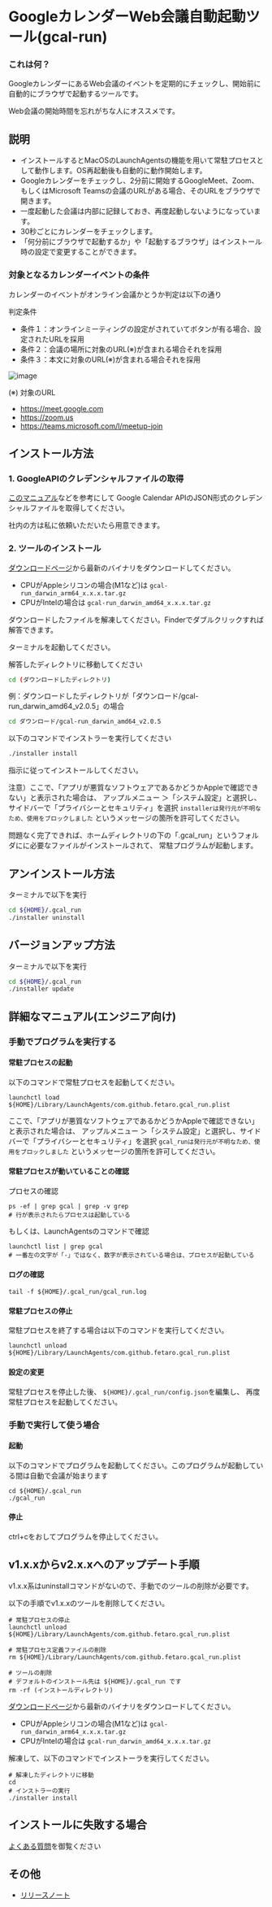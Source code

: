 GoogleカレンダーWeb会議自動起動ツール(gcal-run)
======================

### これは何？

GoogleカレンダーにあるWeb会議のイベントを定期的にチェックし、開始前に自動的にブラウザで起動するツールです。

Web会議の開始時間を忘れがちな人にオススメです。

## 説明

* インストールするとMacOSのLaunchAgentsの機能を用いて常駐プロセスとして動作します。OS再起動後も自動的に動作開始します。
* Googleカレンダーをチェックし、2分前に開始するGoogleMeet、Zoom、もしくはMicrosoft Teamsの会議のURLがある場合、そのURLをブラウザで開きます。
* 一度起動した会議は内部に記録しておき、再度起動しないようになっています。
* 30秒ごとにカレンダーをチェックします。
* 「何分前にブラウザで起動するか」や「起動するブラウザ」はインストール時の設定で変更することができます。

### 対象となるカレンダーイベントの条件

カレンダーのイベントがオンライン会議かとうか判定は以下の通り

判定条件

* 条件１：オンラインミーティングの設定がされていてボタンが有る場合、設定されたURLを採用
* 条件２：会議の場所に対象のURL(※)が含まれる場合それを採用
* 条件３：本文に対象のURL(※)が含まれる場合それを採用

 ![image](doc/1.png)

(※) 対象のURL

* https://meet.google.com
* https://zoom.us
* https://teams.microsoft.com/l/meetup-join


## インストール方法

### 1. GoogleAPIのクレデンシャルファイルの取得

[このマニュアル](https://github.com/fetaro/gcal-run/wiki/how_to_get_google_calendar_api_credential_file)などを参考にして
Google Calendar APIのJSON形式のクレデンシャルファイルを取得してください。

社内の方は私に依頼いただいたら用意できます。

### 2. ツールのインストール

[ダウンロードページ](https://github.com/fetaro/gcal-run/releases)から最新のバイナリをダウンロードしてください。

* CPUがAppleシリコンの場合(M1など)は `gcal-run_darwin_arm64_x.x.x.tar.gz`
* CPUがIntelの場合は `gcal-run_darwin_amd64_x.x.x.tar.gz`

ダウンロードしたファイルを解凍してください。Finderでダブルクリックすれば解答できます。

ターミナルを起動してください。

解答したディレクトリに移動してください
```bash
cd (ダウンロードしたディレクトリ)
```

例：ダウンロードしたディレクトリが「ダウンロード/gcal-run_darwin_amd64_v2.0.5」の場合

```bash
cd ダウンロード/gcal-run_darwin_amd64_v2.0.5
```

以下のコマンドでインストラーを実行してください

```bash
./installer install
```

指示に従ってインストールしてください。

注意）ここで、「アプリが悪質なソフトウェアであるかどうかAppleで確認できない」と表示された場合は、
アップルメニュー  ＞「システム設定」と選択し、サイドバーで「プライバシーとセキュリティ」を選択
`installerは発行元が不明なため、使用をブロックしました` というメッセージの箇所を許可してください。

問題なく完了できれば、ホームディレクトリの下の「.gcal_run」というフォルダにに必要なファイルがインストールされて、
常駐プログラムが起動します。


## アンインストール方法

ターミナルで以下を実行
```bash
cd ${HOME}/.gcal_run
./installer uninstall 
```


## バージョンアップ方法

ターミナルで以下を実行
```bash
cd ${HOME}/.gcal_run
./installer update 
```

## 詳細なマニュアル(エンジニア向け)

### 手動でプログラムを実行する

#### 常駐プロセスの起動

以下のコマンドで常駐プロセスを起動してください。
```text
launchctl load ${HOME}/Library/LaunchAgents/com.github.fetaro.gcal_run.plist
```

ここで、「アプリが悪質なソフトウェアであるかどうかAppleで確認できない」と表示された場合は、
アップルメニュー  ＞「システム設定」と選択し、サイドバーで「プライバシーとセキュリティ」を選択
`gcal_runは発行元が不明なため、使用をブロックしました` というメッセージの箇所を許可してください。

#### 常駐プロセスが動いていることの確認
プロセスの確認
```
ps -ef | grep gcal | grep -v grep
# 行が表示されたらプロセスは起動している
```

もしくは、LaunchAgentsのコマンドで確認
```
launchctl list | grep gcal
# 一番左の文字が「-」ではなく、数字が表示されている場合は、プロセスが起動している
```

#### ログの確認
```
tail -f ${HOME}/.gcal_run/gcal_run.log
```

#### 常駐プロセスの停止

常駐プロセスを終了する場合は以下のコマンドを実行してください。
```text
launchctl unload ${HOME}/Library/LaunchAgents/com.github.fetaro.gcal_run.plist
```

#### 設定の変更
常駐プロセスを停止した後、
`${HOME}/.gcal_run/config.json`を編集し、
再度常駐プロセスを起動してください。




### 手動で実行して使う場合

#### 起動

以下のコマンドでプログラムを起動してください。このプログラムが起動している間は自動で会議が始まります
```text
cd ${HOME}/.gcal_run
./gcal_run
```

#### 停止

ctrl+cをおしてプログラムを停止してください。

## v1.x.xからv2.x.xへのアップデート手順

v1.x.x系はuninstallコマンドがないので、手動でのツールの削除が必要です。

以下の手順でv1.x.xのツールを削除してください。
```text
# 常駐プロセスの停止
launchctl unload ${HOME}/Library/LaunchAgents/com.github.fetaro.gcal_run.plist

# 常駐プロセス定義ファイルの削除
rm ${HOME}/Library/LaunchAgents/com.github.fetaro.gcal_run.plist

# ツールの削除
# デフォルトのインストール先は ${HOME}/.gcal_run です
rm -rf (インストールディレクトリ)

```

[ダウンロードページ](https://github.com/fetaro/gcal-run/releases)から最新のバイナリをダウンロードしてください。

* CPUがAppleシリコンの場合(M1など)は `gcal-run_darwin_arm64_x.x.x.tar.gz`
* CPUがIntelの場合は `gcal-run_darwin_amd64_x.x.x.tar.gz`

解凍して、以下のコマンドでインストーラを実行してください。
```text
# 解凍したディレクトリに移動
cd 
# インストラーの実行
./installer install
```

## インストールに失敗する場合

[よくある質問](https://github.com/fetaro/gcal-run/wiki)を御覧ください

## その他

- [リリースノート](RELEASE_NOTE.md)
